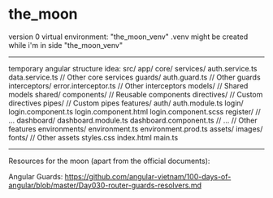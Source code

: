 # the_moon
version 0
virtual environment: "the_moon_venv"
.venv might be created while i'm in side "the_moon_venv"
__________________________________________________________________________________________________________________________________________________
temporary angular structure idea:
src/
  app/
    core/
      services/
        auth.service.ts
        data.service.ts
        // Other core services
      guards/
        auth.guard.ts
        // Other guards
      interceptors/
        error.interceptor.ts
        // Other interceptors
      models/
        // Shared models
    shared/
      components/
        // Reusable components
      directives/
        // Custom directives
      pipes/
        // Custom pipes
    features/
      auth/
        auth.module.ts
        login/
          login.component.ts
          login.component.html
          login.component.scss
        register/
          // ...
      dashboard/
        dashboard.module.ts
        dashboard.component.ts
        // ...
      // Other features
    environments/
      environment.ts
      environment.prod.ts
    assets/
      images/
      fonts/
      // Other assets
    styles.css
    index.html
    main.ts
__________________________________________________________________________________________________________________________________________________
Resources for the moon (apart from the official documents):

Angular Guards:
    https://github.com/angular-vietnam/100-days-of-angular/blob/master/Day030-router-guards-resolvers.md